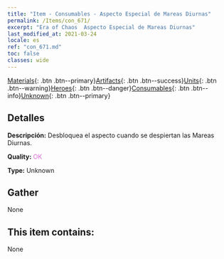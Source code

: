 ```yaml
---
title: "Item - Consumables - Aspecto Especial de Mareas Diurnas"
permalink: /Items/con_671/
excerpt: "Era of Chaos  Aspecto Especial de Mareas Diurnas"
last_modified_at: 2021-03-24
locale: es
ref: "con_671.md"
toc: false
classes: wide
---
```

 [Materials](/es/Items/){: .btn .btn--primary}[Artifacts](/es/Items/Artifacts/){: .btn .btn--success}[Units](/es/Items/Units/){: .btn .btn--warning}[Heroes](/es/Items/Heroes/){: .btn .btn--danger}[Consumables](/es/Items/Consumables/){: .btn .btn--info}[Unknown](/es/Items/Unknown/){: .btn .btn--primary}

## Detalles
 **Descripción:** Desbloquea el aspecto cuando se despiertan las Mareas Diurnas.

 **Quality:** <span style="color: #DA70D6">OK</span>

 **Type:** Unknown

## Gather

  None

## This item contains:

  None

